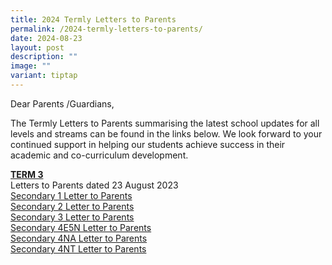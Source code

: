 ```yaml
---
title: 2024 Termly Letters to Parents
permalink: /2024-termly-letters-to-parents/
date: 2024-08-23
layout: post
description: ""
image: ""
variant: tiptap
---
```

<p>Dear Parents /Guardians,</p>
<p>The Termly Letters to Parents summarising the latest school updates for
all levels and streams can be found in the links below. We look forward
to your continued support in helping our students achieve success in their
academic and co-curriculum development.</p>
<p><strong><u>TERM 3</u></strong>
<br>Letters to Parents dated 23 August 2023
<br><a href="/files/CWP/2024/Sec_1_Level_Letter_23_August_2024__kcy_.pdf" rel="noopener nofollow" target="_blank">Secondary 1 Letter to Parents</a>
<br><a href="/files/CWP/2024/Sec_2_Level_Letter_23_August_2024__kcy_.pdf" rel="noopener nofollow" target="_blank">Secondary 2 Letter to Parents</a>
<br><a href="/files/CWP/2024/Sec_3_Level_Letter_23_August_2024__kcy_.pdf" rel="noopener nofollow" target="_blank">Secondary 3 Letter to Parents</a>
<br><a href="/files/CWP/2024/Sec_4E5N_Level_Letter_23_August_2024__kcy_.pdf" rel="noopener nofollow" target="_blank">Secondary 4E5N Letter to Parents</a>
<br><a href="/files/CWP/2024/Sec_4NA_Level_Letter_23_August_2024__kcy_.pdf" rel="noopener nofollow" target="_blank">Secondary 4NA Letter to Parents</a>
<br><a href="/files/CWP/2024/Sec_4NT_Level_Letter_23_August_2024__kcy_.pdf" rel="noopener nofollow" target="_blank">Secondary 4NT Letter to Parents</a>
</p>
<p></p>
<p></p>